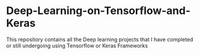 # Deep-Learning-on-Tensorflow-and-Keras
This repository contains all the Deep learning projects that I have completed or still undergoing using Tensorflow or Keras Frameworks
